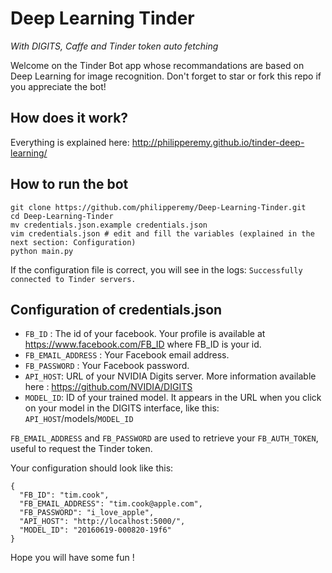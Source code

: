 # Deep Learning Tinder
*With DIGITS, Caffe and Tinder token auto fetching*

Welcome on the Tinder Bot app whose recommandations are based on Deep Learning for image recognition. Don't forget to star or fork this repo if you appreciate the bot! 

## How does it work?

Everything is explained here: http://philipperemy.github.io/tinder-deep-learning/

## How to run the bot
```
git clone https://github.com/philipperemy/Deep-Learning-Tinder.git
cd Deep-Learning-Tinder
mv credentials.json.example credentials.json
vim credentials.json # edit and fill the variables (explained in the next section: Configuration)
python main.py
```

If the configuration file is correct, you will see in the logs: `Successfully connected to Tinder servers.`

## Configuration of credentials.json

- `FB_ID` : The id of your facebook. Your profile is available at https://www.facebook.com/FB_ID where FB_ID is your id.
- `FB_EMAIL_ADDRESS` : Your Facebook email address.
- `FB_PASSWORD` : Your Facebook password.
- `API_HOST`: URL of your NVIDIA Digits server. More information available here : https://github.com/NVIDIA/DIGITS
- `MODEL_ID`: ID of your trained model. It appears in the URL when you click on your model in the DIGITS interface, like this: `API_HOST`/models/`MODEL_ID`

`FB_EMAIL_ADDRESS` and `FB_PASSWORD` are used to retrieve your `FB_AUTH_TOKEN`, useful to request the Tinder token. 

Your configuration should look like this:

```
{
  "FB_ID": "tim.cook",
  "FB_EMAIL_ADDRESS": "tim.cook@apple.com",
  "FB_PASSWORD": "i_love_apple",
  "API_HOST": "http://localhost:5000/",
  "MODEL_ID": "20160619-000820-19f6"
}
```

Hope you will have some fun !
